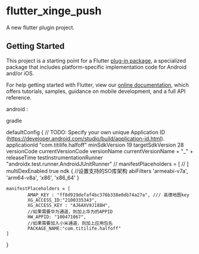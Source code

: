 # flutter_xinge_push

A new flutter plugin project.

## Getting Started

This project is a starting point for a Flutter
[plug-in package](https://flutter.io/developing-packages/),
a specialized package that includes platform-specific implementation code for
Android and/or iOS.

For help getting started with Flutter, view our 
[online documentation](https://flutter.io/docs), which offers tutorials, 
samples, guidance on mobile development, and a full API reference.


android :

gradle

defaultConfig {
    // TODO: Specify your own unique Application ID (https://developer.android.com/studio/build/application-id.html).
    applicationId "com.titilife.halfoff"
    minSdkVersion 19
    targetSdkVersion 28
    versionCode currentVersionCode
    versionName currentVersionName + "_" + releaseTime
    testInstrumentationRunner "androidx.test.runner.AndroidJUnitRunner"
//        manifestPlaceholders = [
//        ]
    multiDexEnabled true
    ndk {
        //设置支持的SO库架构
        abiFilters 'armeabi-v7a', 'arm64-v8a', 'x86', 'x86_64'
    }

    manifestPlaceholders = [
            AMAP_KEY : "ff8d919defaf4bc376b338e0db74a27a", /// 高德地图key
            XG_ACCESS_ID:"2100335343",
            XG_ACCESS_KEY : "AJ6AXV9J188H",
            //如果需要华为通道，则加上华为的APPID
            HW_APPID: "100471067",
            //如果需要加入小米通道，则加上应用包名
            PACKAGE_NAME:"com.titilife.halfoff"
    ]
}